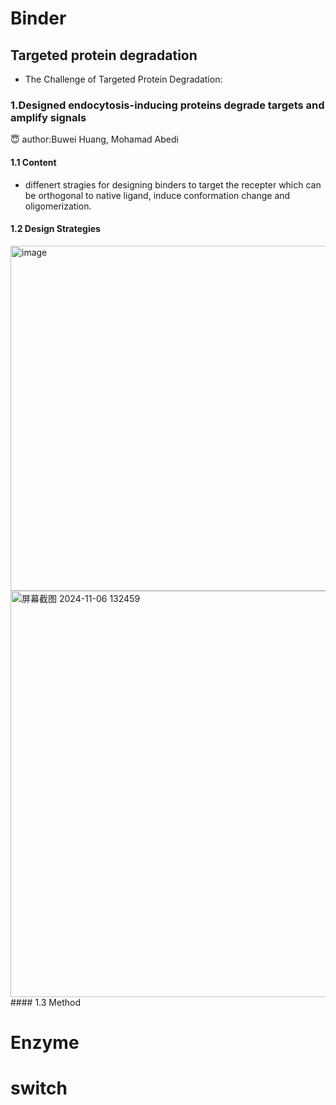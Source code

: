 # Binder
## Targeted protein degradation
- The Challenge of Targeted Protein Degradation:

### 1.Designed endocytosis-inducing proteins degrade targets and amplify signals
:innocent: author:Buwei Huang, Mohamad Abedi
#### 1.1 Content
- diffenert stragies for designing binders to target the recepter which can be orthogonal to native ligand, induce conformation change and oligomerization.
#### 1.2 Design Strategies
<img width="552" alt="image" src="https://github.com/user-attachments/assets/d333f5d6-40f7-4a92-bfac-036c75c0d8e9">
<img width="650" alt="屏幕截图 2024-11-06 132459" src="https://github.com/user-attachments/assets/ca633a90-ec92-4713-a806-999e89bb795f">
#### 1.3 Method




# Enzyme

# switch 








